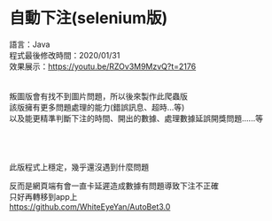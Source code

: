 # 自動下注(selenium版)  
語言：Java  
程式最後修改時間：2020/01/31  
效果展示：https://youtu.be/RZOv3M9MzvQ?t=2176  
<br />  
叛圖版會有找不到圖片問題，所以後來製作此爬蟲版  
該版擁有更多問題處理的能力(錯誤訊息、超時...等)  
以及能更精準判斷下注的時間、開出的數據、處理數據延誤開獎問題......等  
<br />  
<br />  
此版程式上穩定，幾乎還沒遇到什麼問題  

反而是網頁端有會一直卡延遲造成數據有問題導致下注不正確  
只好再轉移到app上  
https://github.com/WhiteEyeYan/AutoBet3.0
